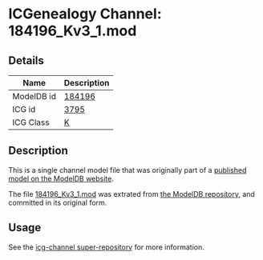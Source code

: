 # ICGenealogy Channel: 184196\_Kv3\_1.mod

## Details

Name | Description
---- | -----------
ModelDB id | [184196](http://senselab.med.yale.edu/ModelDB/ShowModel.cshtml?model=184196)
ICG id | [3795](http://icg.neurotheory.ox.ac.uk/channels/1/3795)
ICG Class | [K](http://icg.neurotheory.ox.ac.uk/channels/1)

## Description

This is a single channel model file that was originally part of a [published model on the ModelDB website](http://senselab.med.yale.edu/mModelDB/ShowModel.cshtml?model=184196).

The file [184196\_Kv3\_1.mod](184196_Kv3_1.mod) was extrated from [the ModelDB repository](http://senselab.med.yale.edu/ModelDB/ShowModel.cshtml?model=184196), and committed in its original form.

## Usage

See the [icg-channel super-repository](https://github.com/icgenealogy/icg-channels) for more information.